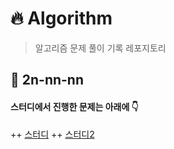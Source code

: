 # 🔥 Algorithm

> 알고리즘 문제 풀이 기록 레포지토리

## 🐰 2n-nn-nn <br>

#### 스터디에서 진행한 문제는 아래에 👇

++ [스터디](https://github.com/bm4656/Mohamco-Alogrithm)
++ [스터디2](https://github.com/HaruHana-algorithm/HaruHana-algorithm/tree/main/%EA%B9%80%EB%B3%B4%EB%AF%BC)

